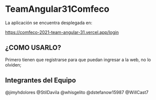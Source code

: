 # TeamAngular31Comfeco

La aplicación se encuentra desplegada en:

https://comfeco-2021-team-angular-31.vercel.app/login

## ¿COMO USARLO?

Primero tienen que registrarse para que puedan ingresar a la web, no lo olviden;

## Integrantes del Equipo

@jimyhdolores
@StilDavila
@whisgelito
@dstefanow15987
@WillCast7
